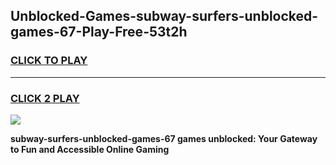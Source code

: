 
## Unblocked-Games-subway-surfers-unblocked-games-67-Play-Free-53t2h
<h3>
<a href="https://premium76.site?title=subway-surfers-unblocked-games-67&ref=17A">CLICK TO PLAY</a></h3>
<hr>

<h3>
<a href="https://premium76.site?title=subway-surfers-unblocked-games-67&ref=17A">CLICK 2 PLAY</a>
  
</h3>

<a href="https://premium76.site?title=subway-surfers-unblocked-games-67&ref=17A"><img src="https://clearcache.store/games.png"></a>


**subway-surfers-unblocked-games-67 games unblocked: Your Gateway to Fun and Accessible Online Gaming**
